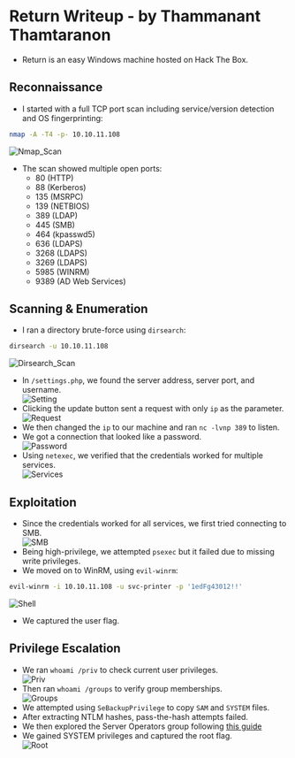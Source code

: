 # Return Writeup - by Thammanant Thamtaranon  
- Return is an easy Windows machine hosted on Hack The Box.

## Reconnaissance  
- I started with a full TCP port scan including service/version detection and OS fingerprinting:
```bash
nmap -A -T4 -p- 10.10.11.108
```
![Nmap_Scan](Nmap_Scan.png)  
- The scan showed multiple open ports:  
  - 80 (HTTP)  
  - 88 (Kerberos)  
  - 135 (MSRPC)  
  - 139 (NETBIOS)  
  - 389 (LDAP)  
  - 445 (SMB)  
  - 464 (kpasswd5)  
  - 636 (LDAPS)  
  - 3268 (LDAPS)  
  - 3269 (LDAPS)  
  - 5985 (WINRM)  
  - 9389 (AD Web Services)

## Scanning & Enumeration  
- I ran a directory brute-force using `dirsearch`:
```bash
dirsearch -u 10.10.11.108
```
![Dirsearch_Scan](Dirsearch_Scan.png)  
- In `/settings.php`, we found the server address, server port, and username.  
![Setting](Setting.png)  
- Clicking the update button sent a request with only `ip` as the parameter.  
![Request](Request.png)  
- We then changed the `ip` to our machine and ran `nc -lvnp 389` to listen.  
- We got a connection that looked like a password.  
![Password](Password.png)  
- Using `netexec`, we verified that the credentials worked for multiple services.  
![Services](Services.png)

## Exploitation  
- Since the credentials worked for all services, we first tried connecting to SMB.  
![SMB](SMB.png)  
- Being high-privilege, we attempted `psexec` but it failed due to missing write privileges.  
- We moved on to WinRM, using `evil-winrm`:
```bash
evil-winrm -i 10.10.11.108 -u svc-printer -p '1edFg43012!!'
```
![Shell](Shell.png)  
- We captured the user flag.

## Privilege Escalation  
- We ran `whoami /priv` to check current user privileges.  
![Priv](Priv.png)  
- Then ran `whoami /groups` to verify group memberships.  
![Groups](Groups.png)  
- We attempted using `SeBackupPrivilege` to copy `SAM` and `SYSTEM` files.  
- After extracting NTLM hashes, pass-the-hash attempts failed.  
- We then explored the Server Operators group following [this guide](https://www.hackingarticles.in/windows-privilege-escalation-server-operator-group/)   
- We gained SYSTEM privileges and captured the root flag.  
![Root](Root.png)
